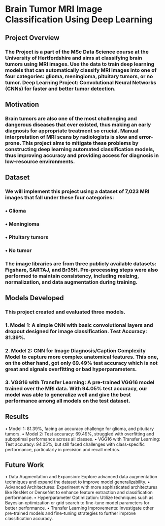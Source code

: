 # Brain Tumor MRI Image Classification Using Deep Learning
## Project Overview
### The Project is a part of the MSc Data Science course at the University of Hertfordshire and aims at classifying brain tumors using MRI images. Use the data to train deep learning models that can automatically classify MRI images into one of four categories: glioma, meningioma, pituitary tumors, or no tumor. Deep Learning Project: Convolutional Neural Networks (CNNs) for faster and better tumor detection.
## Motivation
### Brain tumors are also one of the most challenging and dangerous diseases that ever existed, thus making an early diagnosis for appropriate treatment so crucial. Manual interpretation of MRI scans by radiologists is slow and error-prone. This project aims to mitigate these problems by constructing deep learning automated classification models, thus improving accuracy and providing access for diagnosis in low-resource environments.
## Dataset
### We will implement this project using a dataset of 7,023 MRI images that fall under these four categories:
### •	Glioma 
### •	Meningioma
### •	Pituitary tumors
### •	No tumor
### The image libraries are from three publicly available datasets: Figshare, SARTAJ, and Br35H. Pre-processing steps were also performed to maintain consistency, including resizing, normalization, and data augmentation during training.
## Models Developed
### This project created and evaluated three models.
### 1.	Model 1: A simple CNN with basic convolutional layers and dropout designed for image classification. Test Accuracy: 81.39%.
### 2.	Model 2: CNN for Image Diagnosis/Caption Complexity Model to capture more complex anatomical features. This one, on the other hand, got only 69.49% test accuracy which is not great and signals overfitting or bad hyperparameters.
### 3.	VGG16 with Transfer Learning: A pre-trained VGG16 model trained over the MRI data. With 94.05% test accuracy, our model was able to generalize well and give the best performance among all models on the test dataset.
## Results
•	Model 1: 81.39%, facing an accuracy challenge for glioma, and pituitary tumors.
•	Model 2: Test accuracy: 69.49%, struggled with overfitting and suboptimal performance across all classes.
•	VGG16 with Transfer Learning: Test accuracy: 94.05%, but still faced challenges with class-specific performance, particularly in precision and recall metrics.
## Future Work
•	Data Augmentation and Expansion: Explore advanced data augmentation techniques and expand the dataset to improve model generalizability.
•	Advanced Architectures: Experiment with more sophisticated architectures like ResNet or DenseNet to enhance feature extraction and classification performance.
•	Hyperparameter Optimization: Utilize techniques such as Bayesian optimization or grid search to fine-tune model parameters for better performance.
•	Transfer Learning Improvements: Investigate other pre-trained models and fine-tuning strategies to further improve classification accuracy.

